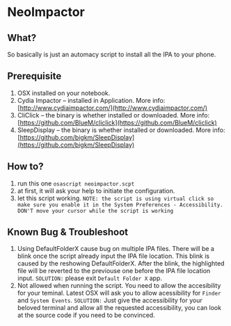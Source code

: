 # NeoImpactor

## What?

So basically is just an automacy script to install all the IPA to your phone.

## Prerequisite

1. OSX installed on your notebook.
1. Cydia Impactor – installed in Application. More info: [http://www.cydiaimpactor.com/](http://www.cydiaimpactor.com/)
1. CliClick – the binary is whether installed or downloaded. More info: [https://github.com/BlueM/cliclick](https://github.com/BlueM/cliclick)
1. SleepDisplay – the binary is whether installed or downloaded. More info: [https://github.com/bigkm/SleepDisplay](https://github.com/bigkm/SleepDisplay)

## How to?

1. run this one `osascript neoimpactor.scpt`
1. at first, it will ask your help to initiate the configuration.
1. let this script working. `NOTE: the script is using virtual click so make sure you enable it in the System Preferences - Accessibility. DON'T move your cursor while the script is working`

## Known Bug & Troubleshoot

1. Using DefaultFolderX cause bug on multiple IPA files. There will be a blink once the script already input the IPA file location. This blink is caused by the reshowing DefaultFolderX. After the blink, the highlighted file will be reverted to the previouse one before the IPA file location input. `SOLUTION:` please exit `Default Folder X` app.
1. Not allowed when running the script. You need to allow the accesibility for your teminal. Latest OSX will ask you to allow acessibility for `Finder` and `System Events`. `SOLUTION:` Just give the accessibility for your beloved terminal and allow all the requested accessibility, you can look at the source code if you need to be convinced.
